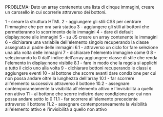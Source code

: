 PROBLEMA: Dato un array contenente una lista di cinque immagini, creare un carosello in cui scorrerle attraverso dei bottoni.

1 - creare la struttura HTML
2 - aggiungere gli stili CSS per centrare l'immagine che per ora sarà statica
3 - aggiungere gli stili ai bottoni che permetteranno lo scorrimento delle immagini
4 - dare di default display:none alle immagini
5 - su JS creare un array contenente le immagini
6 - dichiarare una variabile dell'elemento singolo recuperando la classe assegnata al padre delle immagini
    6.1 - attraverso un ciclo for fare selezione una alla volta delle immagini 
7 - dichiarare l'elemento immagine come 0
8 - selezionando lo 0 dall' indice dell'array aggiungere classe di stile che renda l'elemento in display:none visibile
    8.1 - fare in modo che la regola si applichi a tutto il ciclo uno alla volta
9 - dichiarare bottoni recuperando le classi e aggiungere eventi
10 - al bottone che scorre avanti dare condizione per cui non possa andare oltre la lunghezza dell'array
    10.1 - far scorrere all'elemento successivo attraverso il bottone
    10.2 - assegnare contemporaneamente la visibilità all'elemento attivo e l'invisibilità a quello non attivo
11 - al bottone che scorre indietro dare condizione per cui non possa andare sotto lo 0
    11.1 - far scorrere all'elemento precedente attraverso il bottone
    11.2 - assegnare contemporaneamente la visibilità all'elemento attivo e l'invisibilità a quello non attivo